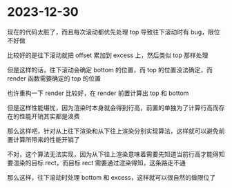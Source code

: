 # 2023-12-30

现在的代码太脏了，而且每次滚动都优先处理 top 导致往下滚动时有 bug，限位不好做

比较好的是往下滚动就把 offset 累加到 excess 上，然后类似 top 那样处理

但是这样的话，往下滚动会确定 bottom 的位置，而 top 的位置没法确定，而 render 函数需要确定的 top 的位置

也许重构一下 render 比较好，在 render 前置计算出 top 和 bottom

但是这样性能堪忧，因为渲染时本身就会得到行高，前置的单独为了计算行高而存在的性能开销其实都是浪费

那么这样吧，针对从上往下渲染和从下往上渲染分别实现算法，这样就可以避免前置计算所带来的性能开销了

不对，这个算法无法实现，因为从下往上渲染意味着需要先知道当前行高才能得知要渲染的目标 rect，而目标 rect 需要通过渲染得知，这条路走不通

那么这样，往下滚动时处理 bottom 和 excess，这样就可以很自然的做限位了
